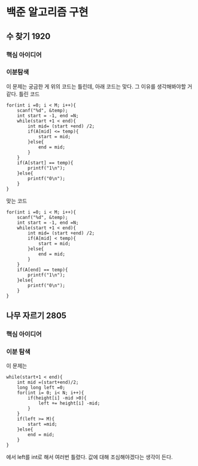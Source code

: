 # 백준 알고리즘 구현
## 수 찾기 1920
### 핵심 아이디어
### 이분탐색
이 문제는 궁금한 게 위의 코드는 틀린데, 아래 코드는 맞다.
그 이유를 생각해봐야할 거 같다.
틀린 코드 
```
for(int i =0; i < M; i++){
    scanf("%d", &temp);
    int start = -1, end =N;
    while(start +1 < end){
        int mid= (start +end) /2;
        if(A[mid] <= temp){
            start = mid;
        }else{
            end = mid;
        }
    }
    if(A[start] == temp){
        printf("1\n");
    }else{
        printf("0\n");
    }
}
```
맞는 코드
```
for(int i =0; i < M; i++){
    scanf("%d", &temp);
    int start = -1, end =N;
    while(start +1 < end){
        int mid= (start +end) /2;
        if(A[mid] < temp){
            start = mid;
        }else{
            end = mid;
        }
    }
    if(A[end] == temp){
        printf("1\n");
    }else{
        printf("0\n");
    }
}
```
## 나무 자르기 2805
### 핵심 아이디어
### 이분 탐색
이 문제는 
```
while(start+1 < end){
    int mid =(start+end)/2;
    long long left =0;
    for(int i= 0; i< N; i++){
        if(height[i] -mid >0){
            left += height[i] -mid;
        }
    }
    if(left >= M){
        start =mid;
    }else{
        end = mid;
    }
}
```
에서 left를 int로 해서 여러번 틀렸다. 값에 대해 조심해야겠다는 생각이 든다.
